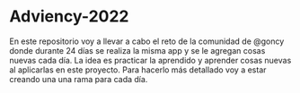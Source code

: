 # Adviency-2022
En este repositorio voy a llevar a cabo el reto de la comunidad de @goncy donde durante 24 días se realiza la misma app y se le agregan cosas nuevas cada día. La idea es practicar la aprendido y aprender cosas nuevas al aplicarlas en este proyecto. Para hacerlo más detallado voy a estar creando una una rama para cada día.
